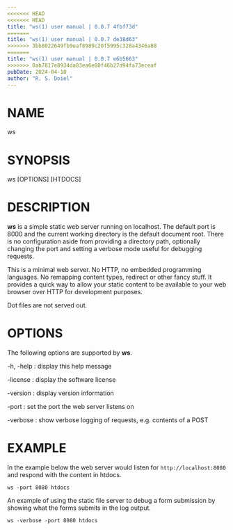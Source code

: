 ```yaml
---
<<<<<<< HEAD
<<<<<<< HEAD
title: "ws(1) user manual | 0.0.7 4fbf73d"
=======
title: "ws(1) user manual | 0.0.7 de38d63"
>>>>>>> 3bb8022649fb9eaf8989c20f5995c328a4346a88
=======
title: "ws(1) user manual | 0.0.7 e6b5663"
>>>>>>> 0ab7817e8934da83ea6e80f46b27d94fa73eceaf
pubDate: 2024-04-10
author: "R. S. Doiel"
---
```


# NAME

ws

# SYNOPSIS

ws [OPTIONS] [HTDOCS]

# DESCRIPTION

**ws** is a simple static web server running on localhost. The default port
is 8000 and the current working directory is the default document root. There is no
configuration aside from providing a directory path, optionally changing the port and
setting a verbose mode useful for debugging requests.

This is a minimal web server. No HTTP, no embedded programming languages. No remapping
content types, redirect or other fancy stuff. It provides a quick way to allow your
static content to be available to your web browser over HTTP for development purposes.

Dot files are not served out.

# OPTIONS

The following options are supported by **ws**.

-h, -help
: display this help message

-license
: display the software license

-version
: display version information

-port
: set the port the web server listens on

-verbose
: show verbose logging of requests, e.g. contents of a POST

# EXAMPLE

In the example below the web server would listen for `http://localhost:8080`
and respond with the content in htdocs.

~~~shell
ws -port 8080 htdocs
~~~

An example of using the static file server to debug a form submission by showing
what the forms submits in the log output.

~~~shell
ws -verbose -port 8080 htdocs
~~~



